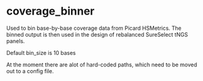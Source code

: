 # coverage_binner

Used to bin base-by-base coverage data from Picard HSMetrics. The binned output is then used in the design of rebalanced SureSelect tNGS panels.

Default bin_size is 10 bases

At the moment there are alot of hard-coded paths, which need to be moved out to a config file.
